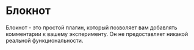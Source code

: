 # Блокнот

Блокнот - это простой плагин, который позволяет вам добавлять комментарии к вашему эксперименту. Он не предоставляет никакой реальной функциональности.